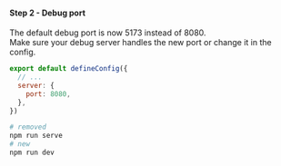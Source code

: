 #### Step 2 - Debug port

The default debug port is now 5173 instead of 8080.<br>
Make sure your debug server handles the new port or change it in the config.

```js
export default defineConfig({
  // ...
  server: {
    port: 8080,
  },
})
```

```sh
# removed
npm run serve
# new
npm run dev
```


<aside class="notes">
</aside>
